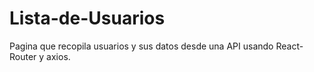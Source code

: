 # Lista-de-Usuarios
Pagina que recopila usuarios y sus datos desde una API usando React-Router y axios.
